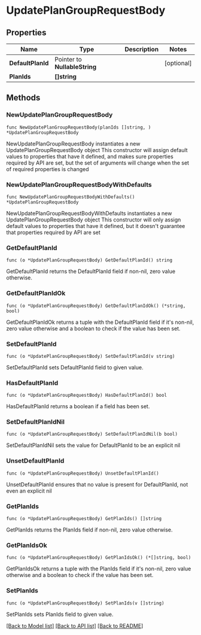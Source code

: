 # UpdatePlanGroupRequestBody

## Properties

Name | Type | Description | Notes
------------ | ------------- | ------------- | -------------
**DefaultPlanId** | Pointer to **NullableString** |  | [optional] 
**PlanIds** | **[]string** |  | 

## Methods

### NewUpdatePlanGroupRequestBody

`func NewUpdatePlanGroupRequestBody(planIds []string, ) *UpdatePlanGroupRequestBody`

NewUpdatePlanGroupRequestBody instantiates a new UpdatePlanGroupRequestBody object
This constructor will assign default values to properties that have it defined,
and makes sure properties required by API are set, but the set of arguments
will change when the set of required properties is changed

### NewUpdatePlanGroupRequestBodyWithDefaults

`func NewUpdatePlanGroupRequestBodyWithDefaults() *UpdatePlanGroupRequestBody`

NewUpdatePlanGroupRequestBodyWithDefaults instantiates a new UpdatePlanGroupRequestBody object
This constructor will only assign default values to properties that have it defined,
but it doesn't guarantee that properties required by API are set

### GetDefaultPlanId

`func (o *UpdatePlanGroupRequestBody) GetDefaultPlanId() string`

GetDefaultPlanId returns the DefaultPlanId field if non-nil, zero value otherwise.

### GetDefaultPlanIdOk

`func (o *UpdatePlanGroupRequestBody) GetDefaultPlanIdOk() (*string, bool)`

GetDefaultPlanIdOk returns a tuple with the DefaultPlanId field if it's non-nil, zero value otherwise
and a boolean to check if the value has been set.

### SetDefaultPlanId

`func (o *UpdatePlanGroupRequestBody) SetDefaultPlanId(v string)`

SetDefaultPlanId sets DefaultPlanId field to given value.

### HasDefaultPlanId

`func (o *UpdatePlanGroupRequestBody) HasDefaultPlanId() bool`

HasDefaultPlanId returns a boolean if a field has been set.

### SetDefaultPlanIdNil

`func (o *UpdatePlanGroupRequestBody) SetDefaultPlanIdNil(b bool)`

 SetDefaultPlanIdNil sets the value for DefaultPlanId to be an explicit nil

### UnsetDefaultPlanId
`func (o *UpdatePlanGroupRequestBody) UnsetDefaultPlanId()`

UnsetDefaultPlanId ensures that no value is present for DefaultPlanId, not even an explicit nil
### GetPlanIds

`func (o *UpdatePlanGroupRequestBody) GetPlanIds() []string`

GetPlanIds returns the PlanIds field if non-nil, zero value otherwise.

### GetPlanIdsOk

`func (o *UpdatePlanGroupRequestBody) GetPlanIdsOk() (*[]string, bool)`

GetPlanIdsOk returns a tuple with the PlanIds field if it's non-nil, zero value otherwise
and a boolean to check if the value has been set.

### SetPlanIds

`func (o *UpdatePlanGroupRequestBody) SetPlanIds(v []string)`

SetPlanIds sets PlanIds field to given value.



[[Back to Model list]](../README.md#documentation-for-models) [[Back to API list]](../README.md#documentation-for-api-endpoints) [[Back to README]](../README.md)


